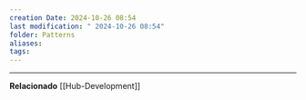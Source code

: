 ```yaml
---
creation Date: 2024-10-26 08:54
last modification: " 2024-10-26 08:54"
folder: Patterns
aliases: 
tags:
---
```

___
**Relacionado**
[[Hub-Development]]
